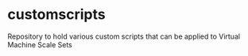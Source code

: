 # customscripts

Repository to hold various custom scripts that can be applied to Virtual Machine Scale Sets

